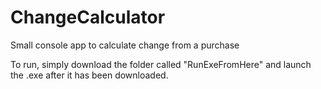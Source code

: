 # ChangeCalculator
Small console app to calculate change from a purchase

To run, simply download the folder called "RunExeFromHere" and launch the .exe after it has been downloaded. 
